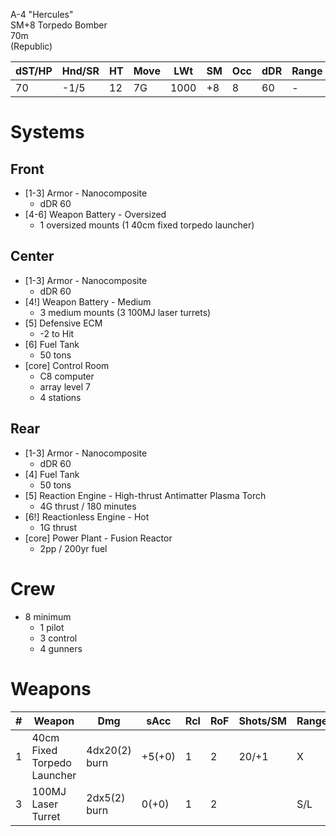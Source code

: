 A-4 "Hercules"  
SM+8 Torpedo Bomber  
70m  
(Republic)  

| dST/HP | Hnd/SR | HT | Move | LWt | SM | Occ | dDR | Range | Cost |
|--------|--------|----|------|-----|----|-----|-----|-------|------|
| 70     | -1/5   | 12 | 7G   |1000 | +8 | 8   | 60  | -     | $102M|

Systems
==
Front
--
* [1-3] Armor - Nanocomposite
  - dDR 60
* [4-6] Weapon Battery - Oversized
  - 1 oversized mounts (1 40cm fixed torpedo launcher)

Center
--
* [1-3] Armor - Nanocomposite
  - dDR 60
* [4!] Weapon Battery - Medium
  - 3 medium mounts (3 100MJ laser turrets)
* [5] Defensive ECM
  - -2 to Hit
* [6] Fuel Tank
  - 50 tons
* [core] Control Room
  - C8 computer
  - array level 7
  - 4 stations

Rear
--
* [1-3] Armor - Nanocomposite
  - dDR 60
* [4] Fuel Tank
  - 50 tons
* [5] Reaction Engine - High-thrust Antimatter Plasma Torch
  - 4G thrust / 180 minutes
* [6!] Reactionless Engine - Hot
  - 1G thrust
* [core] Power Plant - Fusion Reactor
  - 2pp / 200yr fuel

Crew
==
* 8 minimum
  - 1 pilot
  - 3 control
  - 4 gunners

Weapons
==
| # | Weapon | Dmg | sAcc | Rcl | RoF | Shots/SM | Range |
|---|--------|-----|------|-----|-----|-------|-------|
| 1 | 40cm Fixed Torpedo Launcher | 4dx20(2) burn | +5(+0) | 1 | 2 | 20/+1 | X |
| 3 | 100MJ Laser Turret | 2dx5(2) burn | 0(+0) | 1 | 2 | | S/L |

